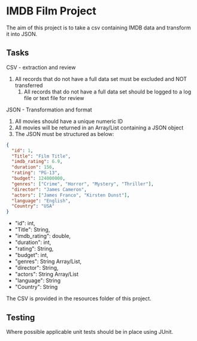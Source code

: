 # IMDB Film Project

The aim of this project is to take a csv containing IMDB data and transform it into JSON.

## Tasks
CSV - extraction and review
1. All records that do not have a full data set must be excluded and NOT transferred
   1. All records that do not have a full data set should be logged to a log file or text file for review
 
JSON - Transformation and format
1. All movies should have a unique numeric ID
2. All movies will be returned in an Array/List containing a JSON object
3. The JSON must be structured as below:
```json
{
  "id": 1,
  "Title": "Film Title",
  "imdb_rating": 6.9,
  "duration": 156,
  "rating": "PG-13",
  "budget": 124000000,
  "genres": ["Crime", "Horror", "Mystery", "Thriller"],
  "director": "James Cameron",
  "actors": ["James Franco", "Kirsten Dunst"],
  "language": "English",
  "Country": "USA"
}
```

* "id": int,
* "Title": String,
* "imdb_rating": double,
* "duration": int,
* "rating": String,
* "budget": int,
* "genres": String Array/List,
* "director": String,
* "actors": String Array/List
* "language": String
* "Country": String

The CSV is provided in the resources folder of this project.

## Testing
Where possible applicable unit tests should be in place using JUnit.

